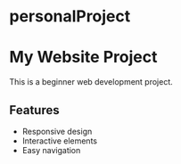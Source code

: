 # personalProject

# My Website Project

This is a beginner web development project.

## Features
- Responsive design
- Interactive elements
- Easy navigation